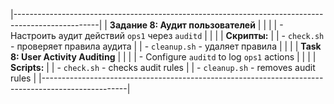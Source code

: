 |---------------------------------------------------------------------------------------------------|
| **Задание 8: Аудит пользователей**                                                              |
|                                                                                                   |
| - Настроить аудит действий `ops1` через `auditd`                                                |
|                                                                                                   |
| **Скрипты:**                                                                                     |
| - `check.sh` - проверяет правила аудита                                                         |
| - `cleanup.sh` - удаляет правила                                                                |
|                                                                                                   |
| **Task 8: User Activity Auditing**                                                               |
|                                                                                                   |
| - Configure `auditd` to log `ops1` actions                                                      |
|                                                                                                   |
| **Scripts:**                                                                                     |
| - `check.sh` - checks audit rules                                                                |
| - `cleanup.sh` - removes audit rules                                                             |
|---------------------------------------------------------------------------------------------------|
